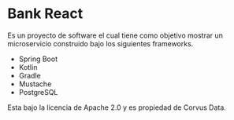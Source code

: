 # Bank React

Es un proyecto de software el cual tiene como objetivo mostrar un microservicio 
construido bajo los siguientes frameworks.

* Spring Boot
* Kotlin 
* Gradle
* Mustache
* PostgreSQL

Esta bajo la licencia de Apache 2.0 y es propiedad de Corvus Data.